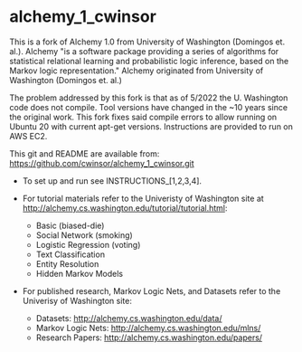 # alchemy_1_cwinsor
This is a fork of Alchemy 1.0 from University of Washington (Domingos et. al.). Alchemy "is a software package providing a series of algorithms for statistical relational learning and probabilistic logic inference, based on the Markov logic representation."  Alchemy originated from University of Washington (Domingos et. al.)

The problem addressed by this fork is that as of 5/2022 the U. Washington code does not compile.  Tool versions have changed in the ~10 years since the original work. This fork fixes said compile errors to allow running on Ubuntu 20 with current apt-get versions. Instructions are provided to run on AWS EC2.

This git and README are available from: https://github.com/cwinsor/alchemy_1_cwinsor.git

* To set up and run see INSTRUCTIONS_[1,2,3,4].
* For tutorial materials refer to the Univeristy of Washington site at http://alchemy.cs.washington.edu/tutorial/tutorial.html:
  * Basic (biased-die)
  * Social Network (smoking)
  * Logistic Regression (voting)
  * Text Classification
  * Entity Resolution
  * Hidden Markov Models
  
* For published research, Markov Logic Nets, and Datasets refer to the Univerisy of Washington site:
  * Datasets:  http://alchemy.cs.washington.edu/data/
  * Markov Logic Nets:  http://alchemy.cs.washington.edu/mlns/
  * Research Papers:  http://alchemy.cs.washington.edu/papers/
